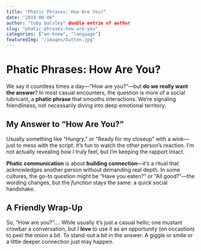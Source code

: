 ```yaml
---
title: "Phatic Phrases: How Are You?"
date: "2019-08-06"
author: "toby balsley" double entrie of author
slug: "phatic-phrases-how-are-you"
categories: ["we-know", "language"]
featuredImg: "/images/button.jpg"
---
```


# Phatic Phrases: How Are You?

We say it countless times a day—“How are you?”—but **do we really want the answer**? In most casual encounters, the question is more of a social lubricant, a **phatic phrase** that smooths interactions. We’re signaling friendliness, not necessarily diving into deep emotional territory.

## My Answer to “How Are You?”
Usually something like “Hungry,” or “Ready for my closeup” with a wink—just to mess with the script. It’s fun to watch the other person’s reaction. I’m not actually revealing how I truly feel, but I’m keeping the rapport intact.

**Phatic communication** is about **building connection**—it’s a ritual that acknowledges another person without demanding real depth. In some cultures, the go-to question might be “Have you eaten?” or “All good?”—the wording changes, but the *function* stays the same: a quick social handshake.

## A Friendly Wrap-Up
So, “How are you?”.... While usually it’s just a casual hello; one mustant crowbar a conversation, but I **love** to use it as an opportunity (on occastion) to peel the onion a bit. To stand-out a bit in the answer. A giggle or smile or a little deeper connection just may happen. 